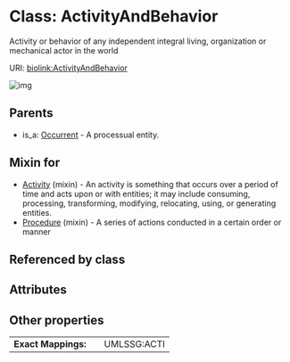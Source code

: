 
# Class: ActivityAndBehavior


Activity or behavior of any independent integral living, organization or mechanical actor in the world

URI: [biolink:ActivityAndBehavior](https://w3id.org/biolink/vocab/ActivityAndBehavior)


![img](http://yuml.me/diagram/nofunky;dir:TB/class/[Occurrent],[Procedure]uses%20-.->[ActivityAndBehavior],[Activity]uses%20-.->[ActivityAndBehavior],[Occurrent]^-[ActivityAndBehavior],[Procedure],[Activity])

## Parents

 *  is_a: [Occurrent](Occurrent.md) - A processual entity.

## Mixin for

 * [Activity](Activity.md) (mixin)  - An activity is something that occurs over a period of time and acts upon or with entities; it may include consuming, processing, transforming, modifying, relocating, using, or generating entities.
 * [Procedure](Procedure.md) (mixin)  - A series of actions conducted in a certain order or manner

## Referenced by class


## Attributes


## Other properties

|  |  |  |
| --- | --- | --- |
| **Exact Mappings:** | | UMLSSG:ACTI |

